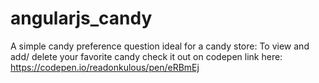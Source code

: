 # angularjs_candy

A simple candy preference question ideal for a candy store:
To view and add/ delete your favorite candy check it out on codepen link here: https://codepen.io/readonkulous/pen/eRBmEj
